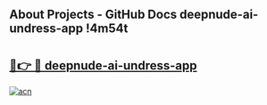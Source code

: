 ## About Projects - GitHub Docs deepnude-ai-undress-app !4m54t

# <h2><a href="https://andorid.site?title=deepnude-ai-undress-app&ref=19M">🔗👉 🔴 deepnude-ai-undress-app</a></h2>

[![acn](https://github.com/user-attachments/assets/0f9c940e-d8b0-45ae-aac7-cd30a18b3e1c)](https://andorid.site?title=deepnude-ai-undress-app&ref=19M)
